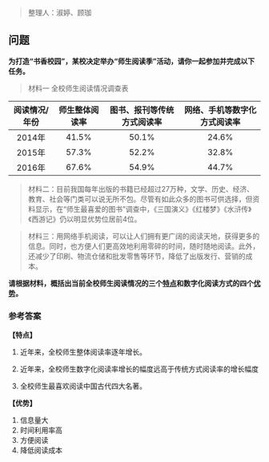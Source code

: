 > 整理人：淑婷、顾珈

## 问题

**为打造“书香校园”，某校决定举办“师生阅读季”活动，请你一起参加并完成以下任务。**

> 材料一 全校师生阅读情况调查表
>

| 阅读情况/年份 | 师生整体阅读率 | 图书、报刊等传统方式阅读率 | 网络、手机等数字化方式阅读率 |
| :-----------: | :------------: | :------------------------: | :--------------------------: |
|    2014年     |     41.5%      |           50.1%            |            24.6%             |
|    2015年     |     57.3%      |           52.2%            |            32.8%             |
|    2016年     |     67.6%      |           54.9%            |            44.7%             |

> 材料二：目前我国每年出版的书籍已经超过27万种，文学、历史、经济、教育、社会等门类可以说无所不包。尽管有如此众多的图书可供选择，但资料显示，在“师生最喜爱的图书”调查中，《三国演义》《红楼梦》《水浒传》《西游记》仍以明显优势位居前4位。
>

> 材料三：用网络手机阅读，可以让人们拥有更广阔的阅读天地，获得更多的信息。同时，也方便人们更高效地利用零碎的时间，随时随地阅读。此外，还减少了印刷、物流仓储和批发零售等环节，降低了出版发行、营销的成本。
>

**请根据材料，概括出当前全校师生阅读情况的三个<u>特点</u>和数字化阅读方式的四个<u>优势</u>。**

### 参考答案

**【特点】**

1. 近年来，全校师生整体阅读率逐年增长。

2. 近年来，全校师生数字化阅读率增长的幅度远高于传统方式阅读率的增长幅度

3. 全校师生最喜欢阅读中国古代四大名著。

**【优势】**

1. 信息量大 
2. 时间利用率高  
3. 方便阅读  
4. 降低阅读成本